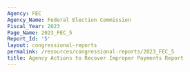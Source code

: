 ```yaml
---
Agency: FEC
Agency_Name: Federal Election Commission
Fiscal_Year: 2023
Page_Name: 2023_FEC_5
Report_Id: '5'
layout: congressional-reports
permalink: /resources/congressional-reports/2023_FEC_5
title: Agency Actions to Recover Improper Payments Report
---
```

